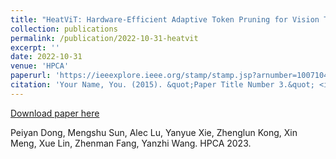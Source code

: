 ```yaml
---
title: "HeatViT: Hardware-Efficient Adaptive Token Pruning for Vision Transformers"
collection: publications
permalink: /publication/2022-10-31-heatvit
excerpt: ''
date: 2022-10-31
venue: 'HPCA'
paperurl: 'https://ieeexplore.ieee.org/stamp/stamp.jsp?arnumber=10071047'
citation: 'Your Name, You. (2015). &quot;Paper Title Number 3.&quot; <i>Journal 1</i>. 1(3).'
---
```

[Download paper here](https://ieeexplore.ieee.org/stamp/stamp.jsp?arnumber=10071047)

Peiyan Dong, Mengshu Sun, Alec Lu, Yanyue Xie, Zhenglun Kong, Xin Meng, Xue Lin, Zhenman Fang, Yanzhi Wang. HPCA 2023.
